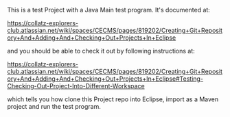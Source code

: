This is a test Project with a Java Main test program.
It's documented at:

https://collatz-explorers-club.atlassian.net/wiki/spaces/CECMS/pages/819202/Creating+Git+Repository+And+Adding+And+Checking+Out+Projects+In+Eclipse

and you should be able to check it out by following instructions at:

https://collatz-explorers-club.atlassian.net/wiki/spaces/CECMS/pages/819202/Creating+Git+Repository+And+Adding+And+Checking+Out+Projects+In+Eclipse#Testing-Checking-Out-Project-Into-Different-Workspace

which tells you how clone this Project repo into Eclipse, import as a Maven project and run the test program.
